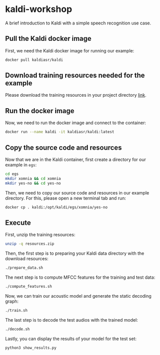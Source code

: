 # kaldi-workshop
A brief introduction to Kaldi with a simple speech recognition use case.

## Pull the Kaldi docker image
First, we need the Kaldi docker image for running our example:
```bash
docker pull kaldiasr/kaldi
```

## Download training resources needed for the example
Please download the training resources in your project directory [link](https://drive.google.com/file/d/1w6Lb6rGe5a3sTIzL4zszwqMMRKtQK9jm/view?usp=sharing).

## Run the docker image
Now, we need to run the docker image and connect to the container:
```bash
docker run --name kaldi -it kaldiasr/kaldi:latest
```

## Copy the source code and resources
Now that we are in the Kaldi container, first create a directory for our example in ```egs```:
```bash
cd egs
mkdir xomnia && cd xomnia
mkdir yes-no && cd yes-no
```

Then, we need to copy our source code and resources in our example directory. For this, please open a new terminal tab and run:
```bash
docker cp . kaldi:/opt/kaldi/egs/xomnia/yes-no
```

## Execute
First, unzip the training resources:
```bash
unzip -q resources.zip
```

Then, the first step is to preparing your Kaldi data directory with the download resources:
```bash
./prepare_data.sh
```

The next step is to compute MFCC features for the training and test data:
```bash
./compute_features.sh
```

Now, we can train our acoustic model and generate the static decoding graph:
```bash
./train.sh
```

The last step is to decode the test audios with the trained model:
```bash
./decode.sh
```

Lastly, you can display the results of your model for the test set:
```bash
python3 show_results.py
```
